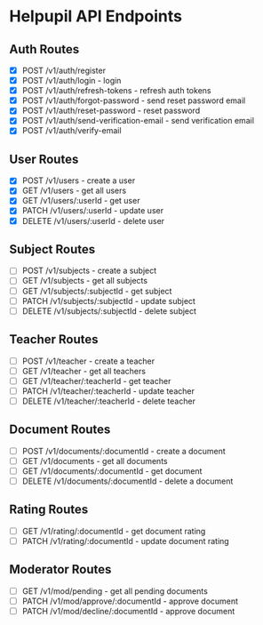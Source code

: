 #  Helpupil API Endpoints

## Auth Routes

- [x] POST /v1/auth/register  
- [x] POST /v1/auth/login - login  
- [x] POST /v1/auth/refresh-tokens - refresh auth tokens  
- [x] POST /v1/auth/forgot-password - send reset password email  
- [x] POST /v1/auth/reset-password - reset password  
- [x] POST /v1/auth/send-verification-email - send verification email  
- [x] POST /v1/auth/verify-email  

## User Routes

- [x] POST /v1/users - create a user  
- [x] GET /v1/users - get all users  
- [x] GET /v1/users/:userId - get user  
- [x] PATCH /v1/users/:userId - update user  
- [x] DELETE /v1/users/:userId - delete user  

## Subject Routes

- [ ] POST /v1/subjects - create a subject  
- [ ] GET /v1/subjects - get all subjects  
- [ ] GET /v1/subjects/:subjectId - get subject  
- [ ] PATCH /v1/subjects/:subjectId - update subject  
- [ ] DELETE /v1/subjects/:subjectId - delete subject  

## Teacher Routes

- [ ] POST /v1/teacher - create a teacher  
- [ ] GET /v1/teacher - get all teachers  
- [ ] GET /v1/teacher/:teacherId - get teacher  
- [ ] PATCH /v1/teacher/:teacherId - update teacher  
- [ ] DELETE /v1/teacher/:teacherId - delete teacher  

## Document Routes

- [ ] POST /v1/documents/:documentId - create a document  
- [ ] GET /v1/documents - get all documents  
- [ ] GET /v1/documents/:documentId - get document  
- [ ] DELETE /v1/documents/:documentId - delete a document  

## Rating Routes

- [ ] GET /v1/rating/:documentId - get document rating  
- [ ] PATCH /v1/rating/:documentId - update document rating  

## Moderator Routes

- [ ] GET /v1/mod/pending - get all pending documents  
- [ ] PATCH /v1/mod/approve/:documentId - approve document  
- [ ] PATCH /v1/mod/decline/:documentId - approve document  